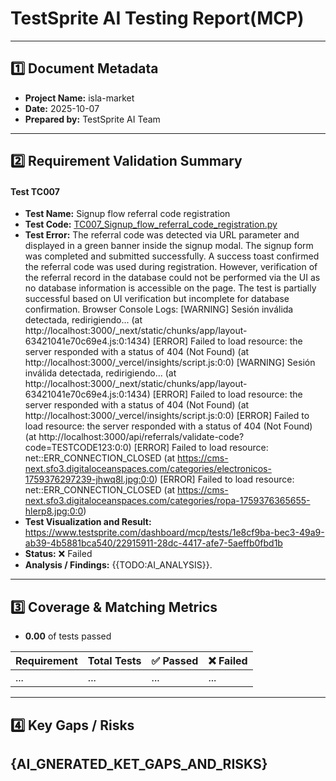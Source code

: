 
# TestSprite AI Testing Report(MCP)

---

## 1️⃣ Document Metadata
- **Project Name:** isla-market
- **Date:** 2025-10-07
- **Prepared by:** TestSprite AI Team

---

## 2️⃣ Requirement Validation Summary

#### Test TC007
- **Test Name:** Signup flow referral code registration
- **Test Code:** [TC007_Signup_flow_referral_code_registration.py](./TC007_Signup_flow_referral_code_registration.py)
- **Test Error:** The referral code was detected via URL parameter and displayed in a green banner inside the signup modal. The signup form was completed and submitted successfully. A success toast confirmed the referral code was used during registration. However, verification of the referral record in the database could not be performed via the UI as no database information is accessible on the page. The test is partially successful based on UI verification but incomplete for database confirmation.
Browser Console Logs:
[WARNING] Sesión inválida detectada, redirigiendo... (at http://localhost:3000/_next/static/chunks/app/layout-63421041e70c69e4.js:0:1434)
[ERROR] Failed to load resource: the server responded with a status of 404 (Not Found) (at http://localhost:3000/_vercel/insights/script.js:0:0)
[WARNING] Sesión inválida detectada, redirigiendo... (at http://localhost:3000/_next/static/chunks/app/layout-63421041e70c69e4.js:0:1434)
[ERROR] Failed to load resource: the server responded with a status of 404 (Not Found) (at http://localhost:3000/_vercel/insights/script.js:0:0)
[ERROR] Failed to load resource: the server responded with a status of 404 (Not Found) (at http://localhost:3000/api/referrals/validate-code?code=TESTCODE123:0:0)
[ERROR] Failed to load resource: net::ERR_CONNECTION_CLOSED (at https://cms-next.sfo3.digitaloceanspaces.com/categories/electronicos-1759376297239-jhwq8l.jpg:0:0)
[ERROR] Failed to load resource: net::ERR_CONNECTION_CLOSED (at https://cms-next.sfo3.digitaloceanspaces.com/categories/ropa-1759376365655-hlerp8.jpg:0:0)
- **Test Visualization and Result:** https://www.testsprite.com/dashboard/mcp/tests/1e8cf9ba-bec3-49a9-ab39-4b5881bca540/22915911-28dc-4417-afe7-5aeffb0fbd1b
- **Status:** ❌ Failed
- **Analysis / Findings:** {{TODO:AI_ANALYSIS}}.
---


## 3️⃣ Coverage & Matching Metrics

- **0.00** of tests passed

| Requirement        | Total Tests | ✅ Passed | ❌ Failed  |
|--------------------|-------------|-----------|------------|
| ...                | ...         | ...       | ...        |
---


## 4️⃣ Key Gaps / Risks
{AI_GNERATED_KET_GAPS_AND_RISKS}
---